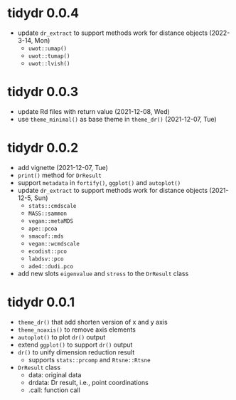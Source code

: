 # tidydr 0.0.4
+ update `dr_extract` to support methods work for distance objects (2022-3-14, Mon)
    - `uwot::umap()`
    - `uwot::tumap()`
    - `uwot::lvish()`

# tidydr 0.0.3

+ update Rd files with return value (2021-12-08, Wed)
+ use `theme_minimal()` as base theme in `theme_dr()` (2021-12-07, Tue)

# tidydr 0.0.2

+ add vignette (2021-12-07, Tue)
+ `print()` method for `DrResult`
+ support `metadata` in `fortify()`, `ggplot()` and `autoplot()`
+ update `dr_extract` to support methods work for distance objects (2021-12-5, Sun)
    - `stats::cmdscale`
    - `MASS::sammon`
    - `vegan::metaMDS`
    - `ape::pcoa`
    - `smacof::mds`
    - `vegan::wcmdscale`
    - `ecodist::pco`
    - `labdsv::pco`
    - `ade4::dudi.pco`
+ add new slots `eigenvalue` and `stress` to the `DrResult` class

# tidydr 0.0.1

+ `theme_dr()` that add shorten version of x and y axis
+ `theme_noaxis()` to remove axis elements
+ `autoplot()` to plot `dr()` output
+ extend `ggplot()` to support `dr()` output
+ `dr()` to unify dimension reduction result
    - supports `stats::prcomp` and `Rtsne::Rtsne`
+ `DrResult` class
    - data: original data
    - drdata: Dr result, i.e., point coordinations
    - .call: function call
